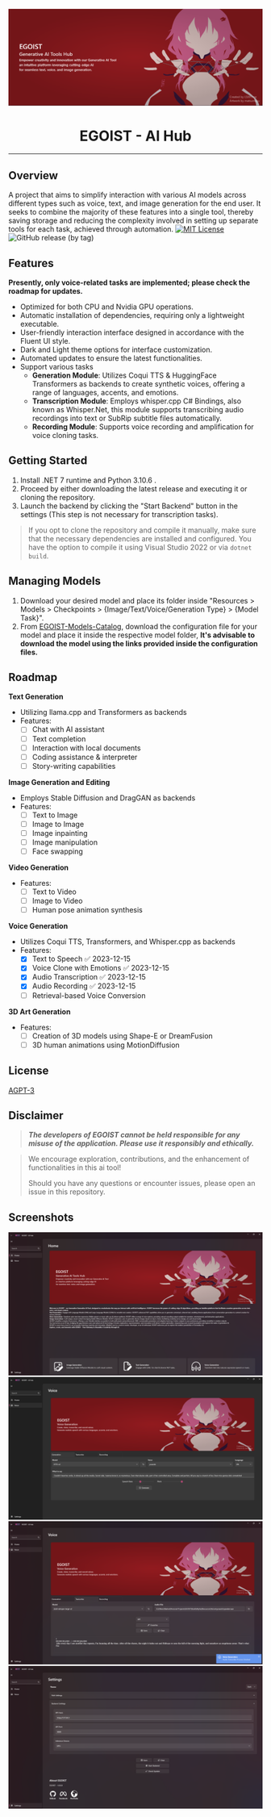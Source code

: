 ![](Screenshots/BG.png)
<h1 align="center">EGOIST - AI Hub</h1>

---

## Overview
A project that aims to simplify interaction with various AI models across different types such as voice, text, and image generation for the end user. It seeks to combine the majority of these features into a single tool, thereby saving storage and reducing the complexity involved in setting up separate tools for each task, achieved through automation.
[![MIT License](https://img.shields.io/badge/License-AGPL3-green.svg)](https://choosealicense.com/licenses/mit/) ![GitHub release (by tag)](https://img.shields.io/github/downloads/LSXPrime/EGOIST/latest/total)

## Features
**Presently, only voice-related tasks are implemented; please check the roadmap for updates.**

- Optimized for both CPU and Nvidia GPU operations.
- Automatic installation of dependencies, requiring only a lightweight executable.
- User-friendly interaction interface designed in accordance with the Fluent UI style.
- Dark and Light theme options for interface customization.
- Automated updates to ensure the latest functionalities.
- Support various tasks
	- **Generation Module**: Utilizes Coqui TTS & HuggingFace Transformers as backends to create synthetic voices, offering a range of languages, accents, and emotions.
	- **Transcription Module**: Employs whisper.cpp C# Bindings, also known as Whisper.Net, this module supports transcribing audio recordings into text or SubRip subtitle files automatically.
	- **Recording Module**: Supports voice recording and amplification for voice cloning tasks.

## Getting Started

1. Install .NET 7 runtime and Python 3.10.6 .
2. Proceed by either downloading the latest release and executing it or cloning the repository. 
3. Launch the backend by clicking the "Start Backend" button in the settings (This step is not necessary for transcription tasks).

> If you opt to clone the repository and compile it manually, make sure that the necessary dependencies are installed and configured. You have the option to compile it using Visual Studio 2022 or via `dotnet build`.

## Managing Models

1. Download your desired model and place its folder inside "Resources > Models > Checkpoints > {Image/Text/Voice/Generation Type} > {Model Task}".
2. From [EGOIST-Models-Catalog](https://github.com/LSXPrime/EGOIST-Models-Catalog), download the configuration file for your model and place it inside the respective model folder, **It's advisable to download the model using the links provided inside the configuration files.**

## Roadmap

**Text Generation**
- Utilizing llama.cpp and Transformers as backends
- Features:
    - [ ] Chat with AI assistant
    - [ ] Text completion
    - [ ] Interaction with local documents
    - [ ] Coding assistance & interpreter
    - [ ] Story-writing capabilities

**Image Generation and Editing**
- Employs Stable Diffusion and DragGAN as backends
- Features:
    - [ ] Text to Image
    - [ ] Image to Image
    - [ ] Image inpainting
    - [ ] Image manipulation
    - [ ] Face swapping

**Video Generation**
- Features:
    - [ ] Text to Video
    - [ ] Image to Video
    - [ ] Human pose animation synthesis

**Voice Generation**
- Utilizes Coqui TTS, Transformers, and Whisper.cpp as backends
- Features:
	- [x] Text to Speech ✅ 2023-12-15
	- [x] Voice Clone with Emotions ✅ 2023-12-15
	- [x] Audio Transcription ✅ 2023-12-15
	- [x] Audio Recording ✅ 2023-12-15
	- [ ] Retrieval-based Voice Conversion

**3D Art Generation**
- Features:
    - [ ] Creation of 3D models using Shape-E or DreamFusion
    - [ ] 3D human animations using MotionDiffusion 

## License

[AGPT-3](LICENSE )

## Disclaimer

>***The developers of EGOIST cannot be held responsible for any misuse of the application. Please use it responsibly and ethically.***

>We encourage exploration, contributions, and the enhancement of functionalities in this ai tool!
>
>Should you have any questions or encounter issues, please open an issue in this repository.

## Screenshots

![](Screenshots/Screenshot_1.png)
![](Screenshots/Screenshot_2.png)
![](Screenshots/Screenshot_3.png)
![](Screenshots/Screenshot_4.png)
